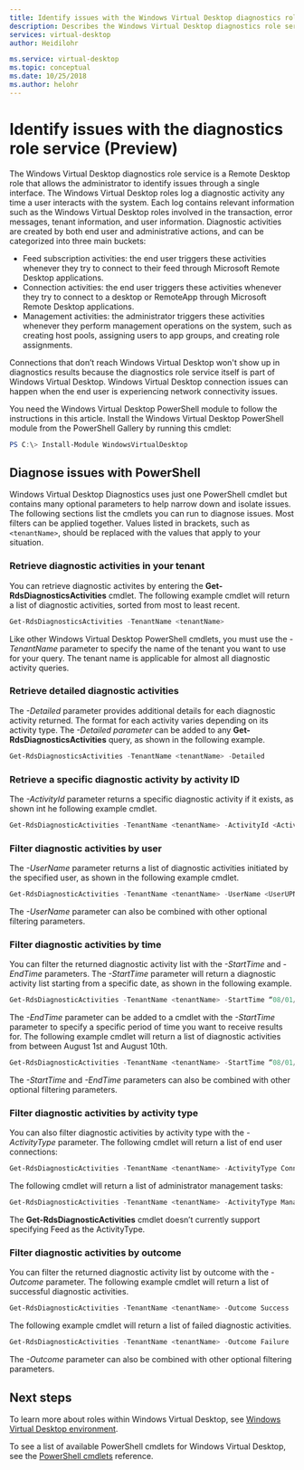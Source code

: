 ```yaml
---
title: Identify issues with the Windows Virtual Desktop diagnostics role service - Azure
description: Describes the Windows Virtual Desktop diagnostics role service and how to use it.
services: virtual-desktop
author: Heidilohr

ms.service: virtual-desktop
ms.topic: conceptual
ms.date: 10/25/2018
ms.author: helohr
---
```

# Identify issues with the diagnostics role service (Preview)

The Windows Virtual Desktop diagnostics role service is a Remote Desktop role that allows the administrator to identify issues through a single interface. The Windows Virtual Desktop roles log a diagnostic activity any time a user interacts with the system. Each log contains relevant information such as the Windows Virtual Desktop roles involved in the transaction, error messages, tenant information, and user information. Diagnostic activities are created by both end user and administrative actions, and can be categorized into three main buckets:

* Feed subscription activities: the end user triggers these activities whenever they try to connect to their feed through Microsoft Remote Desktop applications.
* Connection activities: the end user triggers these activities whenever they try to connect to a desktop or RemoteApp through Microsoft Remote Desktop applications.
* Management activities: the administrator triggers these activities whenever they perform management operations on the system, such as creating host pools, assigning users to app groups, and creating role assignments.
  
Connections that don’t reach Windows Virtual Desktop won't show up in diagnostics results because the diagnostics role service itself is part of Windows Virtual Desktop. Windows Virtual Desktop connection issues can happen when the end user is experiencing network connectivity issues.

You need the Windows Virtual Desktop PowerShell module to follow the instructions in this article. Install the Windows Virtual Desktop PowerShell module from the PowerShell Gallery by running this cmdlet:

```powershell
PS C:\> Install-Module WindowsVirtualDesktop
```

## Diagnose issues with PowerShell

Windows Virtual Desktop Diagnostics uses just one PowerShell cmdlet but contains many optional parameters to help narrow down and isolate issues. The following sections list the cmdlets you can run to diagnose issues. Most filters can be applied together. Values listed in brackets, such as `<tenantName>`, should be replaced with the values that apply to your situation.

### Retrieve diagnostic activities in your tenant

You can retrieve diagnostic activites by entering the **Get-RdsDiagnosticsActivities** cmdlet. The following example cmdlet will return a list of diagnostic activities, sorted from most to least recent.

```powershell
Get-RdsDiagnosticsActivities -TenantName <tenantName>
```

Like other Windows Virtual Desktop PowerShell cmdlets, you must use the *-TenantName* parameter to specify the name of the tenant you want to use for your query. The tenant name is applicable for almost all diagnostic activity queries.

### Retrieve detailed diagnostic activities

The *-Detailed* parameter provides additional details for each diagnostic activity returned. The format for each activity varies depending on its activity type. The *-Detailed parameter* can be added to any **Get-RdsDiagnosticsActivities** query, as shown in the following example.

```powershell
Get-RdsDiagnosticsActivities -TenantName <tenantName> -Detailed
```

### Retrieve a specific diagnostic activity by activity ID

The *-ActivityId* parameter returns a specific diagnostic activity if it exists, as shown int he following example cmdlet.

```powershell
Get-RdsDiagnosticActivities -TenantName <tenantName> -ActivityId <ActivityIdGuid>
```

### Filter diagnostic activities by user

The *-UserName* parameter returns a list of diagnostic activities initiated by the specified user, as shown in the following example cmdlet.

```powershell
Get-RdsDiagnosticActivities -TenantName <tenantName> -UserName <UserUPN>
```

The *-UserName* parameter can also be combined with other optional filtering parameters.

### Filter diagnostic activities by time

You can filter the returned diagnostic activity list with the *-StartTime* and *-EndTime* parameters. The *-StartTime* parameter will return a diagnostic activity list starting from a specific date, as shown in the following example.

```powershell
Get-RdsDiagnosticActivities -TenantName <tenantName> -StartTime “08/01/2018”
```

The *-EndTime* parameter can be added to a cmdlet with the *-StartTime* parameter to specify a specific period of time you want to receive results for. The following example cmdlet will return a list of diagnostic activities from between August 1st and August 10th.

```powershell
Get-RdsDiagnosticActivities -TenantName <tenantName> -StartTime “08/01/2018” -EndTime “08/10/2018”
```

The *-StartTime* and *-EndTime* parameters can also be combined with other optional filtering parameters.

### Filter diagnostic activities by activity type

You can also filter diagnostic activities by activity type with the *-ActivityType* parameter. The following cmdlet will return a list of end user connections:

```powershell
Get-RdsDiagnosticActivities -TenantName <tenantName> -ActivityType Connection
```

The following cmdlet will return a list of administrator management tasks:

```powershell
Get-RdsDiagnosticActivities -TenantName <tenantName> -ActivityType Management
```

The **Get-RdsDiagnosticActivities** cmdlet doesn’t currently support specifying Feed as the ActivityType.

### Filter diagnostic activities by outcome

You can filter the returned diagnostic activity list by outcome with the *-Outcome* parameter. The following example cmdlet will return a list of successful diagnostic activities.

```powershell
Get-RdsDiagnosticActivities -TenantName <tenantName> -Outcome Success
```

The following example cmdlet will return a list of failed diagnostic activities.

```powershell
Get-RdsDiagnosticActivities -TenantName <tenantName> -Outcome Failure
```

The *-Outcome* parameter can also be combined with other optional filtering parameters.

## Next steps

To learn more about roles within Windows Virtual Desktop, see [Windows Virtual Desktop environment](environment-setup.md).

To see a list of available PowerShell cmdlets for Windows Virtual Desktop, see the [PowerShell cmdlets](powershell-cmdlet-table.md) reference.